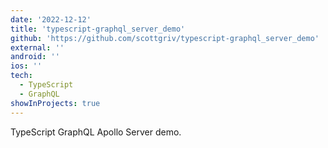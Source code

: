 ```yaml
---
date: '2022-12-12'
title: 'typescript-graphql_server_demo'
github: 'https://github.com/scottgriv/typescript-graphql_server_demo'
external: ''
android: ''
ios: ''
tech:
  - TypeScript
  - GraphQL
showInProjects: true
---
```


TypeScript GraphQL Apollo Server demo.
